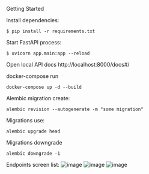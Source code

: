 Getting Started

Install dependencies:

    $ pip install -r requirements.txt

Start FastAPI process:

    $ uvicorn app.main:app --reload    

Open local API docs http://localhost:8000/docs#/

docker-compose run 

    docker-compose up -d --build

Alembic migration create:

    alembic revision --autogenerate -m "some migration"

Migrations use: 
    
    alembic upgrade head

Migrations downgrade
    
    alembic downgrade -1

Endpoints screen list:
![image](https://github.com/user-attachments/assets/88bfe3b4-6365-416f-aaff-c59d928af84b)
![image](https://github.com/user-attachments/assets/dcf0070e-c733-476f-b270-4c884899a1f4)
![image](https://github.com/user-attachments/assets/7f6959f2-953a-4709-970b-d7e79fed32bc)


